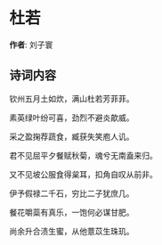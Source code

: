 # 杜若

**作者**: 刘子寰

## 诗词内容

钦州五月土如炊，满山杜若芳菲菲。

素英绿叶纷可喜，劲烈不避炎歊威。

采之盈掬荐蔬食，臧获失笑庖人讥。

君不见屈平夕餐赋秋菊，魂兮无南盍来归。

又不见坡公服食得枲耳，扣角自叹从前非。

伊予假禄二千石，穷比二子犹庶几。

餐花嚼蘂有真乐，一饱何必谋甘肥。

尚余升合渍生蜜，从他薏苡生珠玑。


